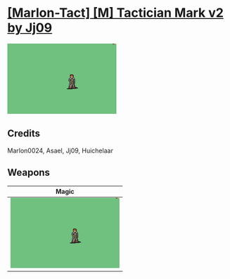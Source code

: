 # [\[Marlon-Tact\] \[M\] Tactician Mark v2 by Jj09](./)

<img src="./6.%20Magic/Magic_000.png" alt="[Marlon-Tact] [M] Tactician Mark v2 by Jj09 standing" />

## Credits

Marlon0024, Asael, Jj09, Huichelaar

## Weapons


|Magic |
|  :---: |
| <img alt="Magic animation" src="./6.%20Magic/Magic.gif" /> |
